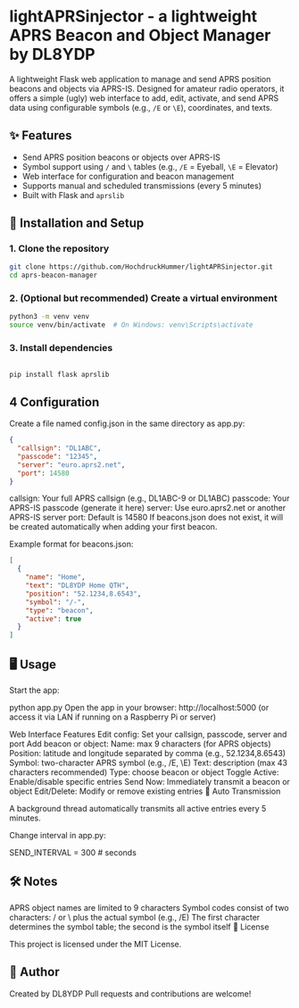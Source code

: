 # lightAPRSinjector - a lightweight APRS Beacon and Object Manager by DL8YDP

A lightweight Flask web application to manage and send APRS position beacons and objects via APRS-IS. Designed for amateur radio operators, it offers a simple (ugly) web interface to add, edit, activate, and send APRS data using configurable symbols (e.g., `/E` or `\E`), coordinates, and texts.

## ✨ Features

- Send APRS position beacons or objects over APRS-IS  
- Symbol support using `/` and `\` tables (e.g., `/E` = Eyeball, `\E` = Elevator)  
- Web interface for configuration and beacon management  
- Supports manual and scheduled transmissions (every 5 minutes)  
- Built with Flask and `aprslib`  

## 🚀 Installation and Setup


### 1. Clone the repository
```bash
git clone https://github.com/HochdruckHummer/lightAPRSinjector.git
cd aprs-beacon-manager
```
### 2. (Optional but recommended) Create a virtual environment
```bash
python3 -m venv venv
source venv/bin/activate  # On Windows: venv\Scripts\activate
```
### 3. Install dependencies
```bash

pip install flask aprslib
```


## 4 Configuration
Create a file named config.json in the same directory as app.py:


```json
{
  "callsign": "DL1ABC",
  "passcode": "12345",
  "server": "euro.aprs2.net",
  "port": 14580
}
```

callsign: Your full APRS callsign (e.g., DL1ABC-9 or DL1ABC)
passcode: Your APRS-IS passcode (generate it here)
server: Use euro.aprs2.net or another APRS-IS server
port: Default is 14580
If beacons.json does not exist, it will be created automatically when adding your first beacon.

Example format for beacons.json:
```json
[
  {
    "name": "Home",
    "text": "DL8YDP Home QTH",
    "position": "52.1234,8.6543",
    "symbol": "/-",
    "type": "beacon",
    "active": true
  }
]
```
## 🖥️ Usage

Start the app:

python app.py
Open the app in your browser:
http://localhost:5000 (or access it via LAN if running on a Raspberry Pi or server)

Web Interface Features
Edit config: Set your callsign, passcode, server and port
Add beacon or object:
Name: max 9 characters (for APRS objects)
Position: latitude and longitude separated by comma (e.g., 52.1234,8.6543)
Symbol: two-character APRS symbol (e.g., /E, \E)
Text: description (max 43 characters recommended)
Type: choose beacon or object
Toggle Active: Enable/disable specific entries
Send Now: Immediately transmit a beacon or object
Edit/Delete: Modify or remove existing entries
🔁 Auto Transmission

A background thread automatically transmits all active entries every 5 minutes.

Change interval in app.py:

SEND_INTERVAL = 300  # seconds
## 🛠️ Notes

APRS object names are limited to 9 characters
Symbol codes consist of two characters: / or \ plus the actual symbol (e.g., /E)
The first character determines the symbol table; the second is the symbol itself
📜 License

This project is licensed under the MIT License.

## 📡 Author

Created by DL8YDP
Pull requests and contributions are welcome!
